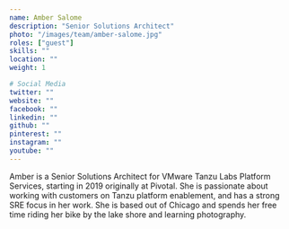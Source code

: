 ```yaml
---
name: Amber Salome
description: "Senior Solutions Architect"
photo: "/images/team/amber-salome.jpg"
roles: ["guest"]
skills: ""
location: ""
weight: 1

# Social Media
twitter: ""
website: ""
facebook: ""
linkedin: ""
github: ""
pinterest: ""
instagram: ""
youtube: ""
---
```


Amber is a Senior Solutions Architect for VMware Tanzu Labs Platform Services, starting in 2019 originally at Pivotal. She is passionate about working with customers on Tanzu platform enablement, and has a strong SRE focus in her work. She is based out of Chicago and spends her free time riding her bike by the lake shore and learning photography.

<!--more-->

